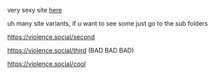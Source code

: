 very sexy site [here](https://violence.social)

uh many site variants, if u want to see some just go to the sub folders

https://violence.social/second

https://violence.social/third (BAD BAD BAD)

https://violence.social/cool
